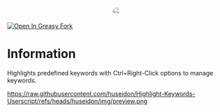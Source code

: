 <p align="center">
  <img height="20" src="https://raw.githubusercontent.com/huseidon/Highlight-Keywords-Userscript/refs/heads/huseidon/img/icon.svg">
</p>

[![Open In Greasy Fork](https://greasyfork.org/vite/assets/blacklogo96-CxYTSM_T.png)](https://greasyfork.org/en/scripts/511761-highlight-keywords)

# Information
 Highlights predefined keywords with Ctrl+Right-Click options to manage keywords.

https://raw.githubusercontent.com/huseidon/Highlight-Keywords-Userscript/refs/heads/huseidon/img/preview.png

